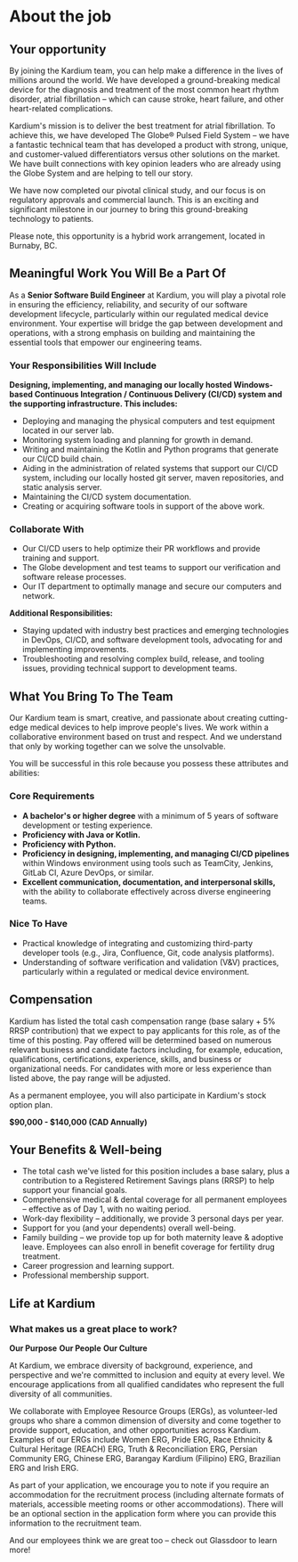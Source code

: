 # About the job

## Your opportunity 

By joining the Kardium team, you can help make a difference in the lives of millions around the world. We have developed a ground-breaking medical device for the diagnosis and treatment of the most common heart rhythm disorder, atrial fibrillation – which can cause stroke, heart failure, and other heart-related complications.

Kardium's mission is to deliver the best treatment for atrial fibrillation. To achieve this, we have developed The Globe® Pulsed Field System – we have a fantastic technical team that has developed a product with strong, unique, and customer-valued differentiators versus other solutions on the market. We have built connections with key opinion leaders who are already using the Globe System and are helping to tell our story.

We have now completed our pivotal clinical study, and our focus is on regulatory approvals and commercial launch. This is an exciting and significant milestone in our journey to bring this ground-breaking technology to patients.

Please note, this opportunity is a hybrid work arrangement, located in Burnaby, BC.

## Meaningful Work You Will Be a Part Of 

As a **Senior Software Build Engineer** at Kardium, you will play a pivotal role in ensuring the efficiency, reliability, and security of our software development lifecycle, particularly within our regulated medical device environment. Your expertise will bridge the gap between development and operations, with a strong emphasis on building and maintaining the essential tools that empower our engineering teams.

### Your Responsibilities Will Include

**Designing, implementing, and managing our locally hosted Windows-based Continuous Integration / Continuous Delivery (CI/CD) system and the supporting infrastructure. This includes:**

- Deploying and managing the physical computers and test equipment located in our server lab. 
- Monitoring system loading and planning for growth in demand. 
- Writing and maintaining the Kotlin and Python programs that generate our CI/CD build chain. 
- Aiding in the administration of related systems that support our CI/CD system, including our locally hosted git server, maven repositories, and static analysis server. 
- Maintaining the CI/CD system documentation. 
- Creating or acquiring software tools in support of the above work. 

### Collaborate With

- Our CI/CD users to help optimize their PR workflows and provide training and support. 
- The Globe development and test teams to support our verification and software release processes. 
- Our IT department to optimally manage and secure our computers and network. 

**Additional Responsibilities:**

- Staying updated with industry best practices and emerging technologies in DevOps, CI/CD, and software development tools, advocating for and implementing improvements.
- Troubleshooting and resolving complex build, release, and tooling issues, providing technical support to development teams.

## What You Bring To The Team

Our Kardium team is smart, creative, and passionate about creating cutting-edge medical devices to help improve people's lives. We work within a collaborative environment based on trust and respect. And we understand that only by working together can we solve the unsolvable.

You will be successful in this role because you possess these attributes and abilities: 

### Core Requirements

- **A bachelor's or higher degree** with a minimum of 5 years of software development or testing experience. 
- **Proficiency with Java or Kotlin.** 
- **Proficiency with Python.** 
- **Proficiency in designing, implementing, and managing CI/CD pipelines** within Windows environment using tools such as TeamCity, Jenkins, GitLab CI, Azure DevOps, or similar. 
- **Excellent communication, documentation, and interpersonal skills,** with the ability to collaborate effectively across diverse engineering teams. 

### Nice To Have

- Practical knowledge of integrating and customizing third-party developer tools (e.g., Jira, Confluence, Git, code analysis platforms). 
- Understanding of software verification and validation (V&V) practices, particularly within a regulated or medical device environment. 

## Compensation

Kardium has listed the total cash compensation range (base salary + 5% RRSP contribution) that we expect to pay applicants for this role, as of the time of this posting. Pay offered will be determined based on numerous relevant business and candidate factors including, for example, education, qualifications, certifications, experience, skills, and business or organizational needs. For candidates with more or less experience than listed above, the pay range will be adjusted.

As a permanent employee, you will also participate in Kardium's stock option plan.

**$90,000 - $140,000 (CAD Annually)**

## Your Benefits & Well-being

- The total cash we've listed for this position includes a base salary, plus a contribution to a Registered Retirement Savings plans (RRSP) to help support your financial goals.
- Comprehensive medical & dental coverage for all permanent employees – effective as of Day 1, with no waiting period.
- Work-day flexibility – additionally, we provide 3 personal days per year.
- Support for you (and your dependents) overall well-being.
- Family building – we provide top up for both maternity leave & adoptive leave. Employees can also enroll in benefit coverage for fertility drug treatment.
- Career progression and learning support.
- Professional membership support.

## Life at Kardium 

### What makes us a great place to work?

**Our Purpose**
**Our People** 
**Our Culture** 

At Kardium, we embrace diversity of background, experience, and perspective and we're committed to inclusion and equity at every level. We encourage applications from all qualified candidates who represent the full diversity of all communities.

We collaborate with Employee Resource Groups (ERGs), as volunteer-led groups who share a common dimension of diversity and come together to provide support, education, and other opportunities across Kardium. Examples of our ERGs include Women ERG, Pride ERG, Race Ethnicity & Cultural Heritage (REACH) ERG, Truth & Reconciliation ERG, Persian Community ERG, Chinese ERG, Barangay Kardium (Filipino) ERG, Brazilian ERG and Irish ERG.

As part of your application, we encourage you to note if you require an accommodation for the recruitment process (including alternate formats of materials, accessible meeting rooms or other accommodations). There will be an optional section in the application form where you can provide this information to the recruitment team.

And our employees think we are great too – check out Glassdoor to learn more!